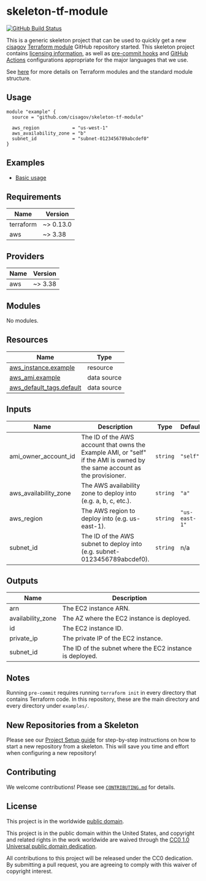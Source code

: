 # skeleton-tf-module #

[![GitHub Build Status](https://github.com/cisagov/skeleton-tf-module/workflows/build/badge.svg)](https://github.com/cisagov/skeleton-tf-module/actions)

This is a generic skeleton project that can be used to quickly get a
new [cisagov](https://github.com/cisagov) [Terraform
module](https://www.terraform.io/docs/modules/index.html) GitHub
repository started.  This skeleton project contains [licensing
information](LICENSE), as well as [pre-commit
hooks](https://pre-commit.com) and
[GitHub Actions](https://github.com/features/actions) configurations
appropriate for the major languages that we use.

See [here](https://www.terraform.io/docs/modules/index.html) for more
details on Terraform modules and the standard module structure.

## Usage ##

```hcl
module "example" {
  source = "github.com/cisagov/skeleton-tf-module"

  aws_region            = "us-west-1"
  aws_availability_zone = "b"
  subnet_id             = "subnet-0123456789abcdef0"
}
```

## Examples ##

- [Basic usage](https://github.com/cisagov/skeleton-tf-module/tree/develop/examples/basic_usage)

## Requirements ##

| Name | Version |
|------|---------|
| terraform | ~> 0.13.0 |
| aws | ~> 3.38 |

## Providers ##

| Name | Version |
|------|---------|
| aws | ~> 3.38 |

## Modules ##

No modules.

## Resources ##

| Name | Type |
|------|------|
| [aws_instance.example](https://registry.terraform.io/providers/hashicorp/aws/latest/docs/resources/instance) | resource |
| [aws_ami.example](https://registry.terraform.io/providers/hashicorp/aws/latest/docs/data-sources/ami) | data source |
| [aws_default_tags.default](https://registry.terraform.io/providers/hashicorp/aws/latest/docs/data-sources/default_tags) | data source |

## Inputs ##

| Name | Description | Type | Default | Required |
|------|-------------|------|---------|:--------:|
| ami\_owner\_account\_id | The ID of the AWS account that owns the Example AMI, or "self" if the AMI is owned by the same account as the provisioner. | `string` | `"self"` | no |
| aws\_availability\_zone | The AWS availability zone to deploy into (e.g. a, b, c, etc.). | `string` | `"a"` | no |
| aws\_region | The AWS region to deploy into (e.g. us-east-1). | `string` | `"us-east-1"` | no |
| subnet\_id | The ID of the AWS subnet to deploy into (e.g. subnet-0123456789abcdef0). | `string` | n/a | yes |

## Outputs ##

| Name | Description |
|------|-------------|
| arn | The EC2 instance ARN. |
| availability\_zone | The AZ where the EC2 instance is deployed. |
| id | The EC2 instance ID. |
| private\_ip | The private IP of the EC2 instance. |
| subnet\_id | The ID of the subnet where the EC2 instance is deployed. |

## Notes ##

Running `pre-commit` requires running `terraform init` in every directory that
contains Terraform code. In this repository, these are the main directory and
every directory under `examples/`.

## New Repositories from a Skeleton ##

Please see our [Project Setup guide](https://github.com/cisagov/development-guide/tree/develop/project_setup)
for step-by-step instructions on how to start a new repository from
a skeleton. This will save you time and effort when configuring a
new repository!

## Contributing ##

We welcome contributions!  Please see [`CONTRIBUTING.md`](CONTRIBUTING.md) for
details.

## License ##

This project is in the worldwide [public domain](LICENSE).

This project is in the public domain within the United States, and
copyright and related rights in the work worldwide are waived through
the [CC0 1.0 Universal public domain
dedication](https://creativecommons.org/publicdomain/zero/1.0/).

All contributions to this project will be released under the CC0
dedication. By submitting a pull request, you are agreeing to comply
with this waiver of copyright interest.
